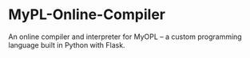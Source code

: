 # MyPL-Online-Compiler
An online compiler and interpreter for MyOPL – a custom programming language built in Python with Flask.
